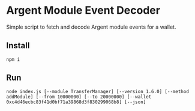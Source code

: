 # Argent Module Event Decoder

Simple script to fetch and decode Argent module events for a wallet.

## Install

```
npm i
```

## Run

```
node index.js [--module TransferManager] [--version 1.6.0] [--method addModule] [--from 10000000] [--to 20000000] [--wallet 0xc4d46ecbc83f41d0bf71a39868d3f830299068b8] [--json]
```
